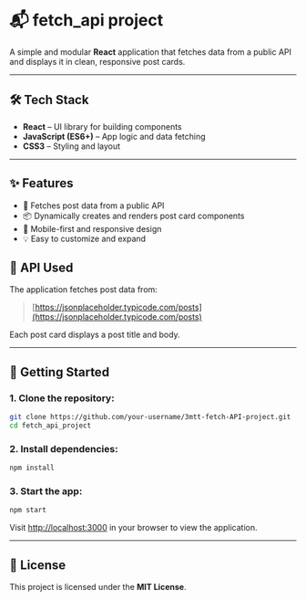 # 📬 fetch\_api project

A simple and modular **React** application that fetches data from a public API and displays it in clean, responsive post cards.

&#x20;&#x20;

---

## 🛠️ Tech Stack

- **React** – UI library for building components
- **JavaScript (ES6+)** – App logic and data fetching
- **CSS3** – Styling and layout

---

## ✨ Features

- 🔄 Fetches post data from a public API
- 📦 Dynamically creates and renders post card components
- 📱 Mobile-first and responsive design
- 💡 Easy to customize and expand


## 📡 API Used

The application fetches post data from:

> [https://jsonplaceholder.typicode.com/posts](https://jsonplaceholder.typicode.com/posts)

Each post card displays a post title and body.

---

## 🚀 Getting Started

### 1. Clone the repository:

```bash
git clone https://github.com/your-username/3mtt-fetch-API-project.git
cd fetch_api_project
```

### 2. Install dependencies:

```bash
npm install
```

### 3. Start the app:

```bash
npm start
```

Visit [http://localhost:3000](http://localhost:3000) in your browser to view the application.

---

## 📄 License

This project is licensed under the **MIT License**.

